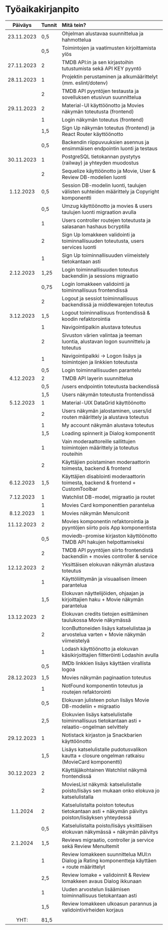 # Työaikakirjanpito

| Päiväys   | Tunnit | Mitä tein? |
| :--------:|:-------|:-----------|
| 23.11.2023| 0,5    | Ohjelman alustavaa suunnittelua ja hahmottelua |
|           | 0,5    | Toimintojen ja vaatimusten kirjoittamista ylös |
| 27.11.2023| 2      | TMDB API:in ja sen kirjastoihin tutustumista sekä API KEY pyyntö |
| 28.11.2023| 1      | Projektin perustaminen ja alkumäärittelyt (mm. eslint/dotenv) |
|           | 2      | TMDB API pyyntöjen testausta ja sovelluksen etusivun suunnittelua |
| 29.11.2023| 2      | Material-UI käyttöönotto ja Movies näkymän toteutusta (frontend) |
|           | 1      | Login näkymän toteutus (frontend) |
|           | 1,5    | Sign Up näkymän toteutus (frontend) ja React Router käyttöönotto |
|           | 0,5    | Backendin riippuvuuksien asennus ja ensimmäisen endpointin luonti ja testaus |
| 30.11.2023| 1      | PostgreSQL tietokannan pystytys (railway) ja yhteyden muodostus |
|           | 2      | Sequelize käyttöönotto ja Movie, User & Review DB-modelien luonti |
| 1.12.2023 | 0,5    | Session DB-modelin luonti, taulujen välisten suhteiden määrittely ja Copyright komponentti |
|           | 0,5    | Umzug käyttöönotto ja movies & users taulujen luonti migraation avulla |
|           | 1      | Users controller routejen toteutusta ja salasanan hashaus bcryptilla |
|           | 2      | Sign Up lomakkeen validointi ja toiminnallisuuden toteutusta, users services luonti |
|           | 1      | Sign Up toiminnallisuuden viimeistely tietokantaan asti |
| 2.12.2023 | 1,25   | Login toiminnallisuuden toteutus backendiin ja sessions migraatio |
|           | 0,75   | Login lomakkeen validointi ja toiminnallisuus frontendissä |
|           | 2      | Logout ja sessiot toiminnallisuus backendissä ja middlewarejen toteutus |
| 3.12.2023 | 1,5    | Logout toiminnallisuus frontendissä & koodin refaktorointia |
|           | 1      | Navigointipalkin alustava toteutus |
|           | 2      | Sivuston värien valintaa ja teeman luontia, alustavan logon suunnittelu ja toteutus |
|           | 1      | Navigointipalkki -> Logon lisäys ja toimintojen ja linkkien toteutusta |
|           | 0,5    | Login toiminnallisuuden parantelu |
| 4.12.2023 | 2      | TMDB API layerin suunnittelua |
|           | 0,5    | /users endpointin toteutusta backendissä |
|           | 1,5    | Users näkymän toteutusta frontendissä |
| 5.12.2023 | 1      | Material-UIX DataGrid käyttöönotto |
|           | 2      | Users näkymän jalostaminen, users/id routen määrittely ja alustava toteutus |
|           | 1      | My account näkymän alustava toteutus |
|           | 1,5    | Loading spinnerit ja Dialog komponentit |
|           | 1      | Vain moderaattoreille sallittujen toimintojen määrittely ja toteutus routeihin |
|           | 2      | Käyttäjien poistaminen moderaattorin toimesta, backend & frontend |
| 6.12.2023 | 1,5    | Käyttäjien disablointi moderaattorin toimesta, backend & frontend + CustomToolbar |
| 7.12.2023 | 1      | Watchlist DB-model, migraatio ja routet |
|           | 1      | Movies Card komponenttien parantelua |
| 8.12.2023 | 1      | Movies näkymän MenuIconit |
| 11.12.2023| 2      | Movies komponentin refaktorointia ja pyyntöjen siirto pois App komponentista |
|           | 0,5    | moviedb-promise kirjaston käyttöönotto TMDB API hakujen helpottamiseksi |
|           | 2      | TMDB API pyyntöjen siirto frontendistä backendiin + movies controller & service |
| 12.12.2023| 2      | Yksittäisen elokuvan näkymän alustava toteutus |
|           | 1      | Käyttöliittymän ja visuaalisen ilmeen parantelua |
|           | 1,5    | Elokuvan näyttelijöiden, ohjaajan ja kirjoittajien haku + Movie näkymän parantelua |
| 13.12.2023| 2      | Elokuvan credits tietojen esittäminen taulukossa Movie näkymässä |
|           | 2      | IconButtoneiden lisäys katselulistaa ja arvostelua varten + Movie näkymän viimeistelyä |
|           | 1      | Lodash käyttöönotto ja elokuvan käsikirjoittajien filtteröinti Lodashin avulla |
|           | 0,5    | IMDb linkkien lisäys käyttäen virallista logoa |
| 28.12.2023| 1,5    | Movies näkymän paginaation toteutus |
|           | 1      | NotFound  komponentin toteutus ja routejen refaktorointi |
|           | 0,5    | Elokuvan julisteen polun lisäys Movie DB-modeliin + migraatio |
|           | 2,5    | Elokuvien lisäys katselulistalle toiminnallisuus tietokantaan asti + relaatio-ongelman selvittely |
| 29.12.2023| 1      | Notistack kirjaston ja Snackbarien käyttöönotto |
|           | 1,5    | Lisäys katselulistalle pudotusvalikon kautta + closure ongelman ratkaisu (MovieCard komponentti) |
| 30.12.2023| 2      | Käyttäjäkohtainen Watchlist näkymä frontendissä |
|           | 2      | MoviesList näkymä: katselulistalle poisto/lisäys sen mukaan onko elokuva jo katselulistalla |
| 1.1.2024  | 2      | Katselulistalta poiston toteutus tietokantaan asti + näkymän päivitys poiston/lisäyksen yhteydessä |
|           | 0,5    | Katselulistalta poisto/lisäys yksittäisen elokuvan näkymässä + näkymän päivitys |
| 2.1.2024  | 1,5    | Reviews migraatio, controller ja service sekä Review MenuItemit |
|           | 1      | Review lomakkeen suunnittelua MUI:n Dialog ja Rating komponentteja käyttäen + route määrittelyt |
|           | 2,5    | Review lomake + validoinnit & Review lomakkeen avaus Dialog ikkunaan |
|           | 1      | Uuden arvostelun lisäämisen toiminnallisuus tietokantaan asti |
|           | 1,5    | Review lomakkeen ulkoasun parannus ja validointivirheiden korjaus |
|           |        |  |
| YHT:      | 81,5   |  |
